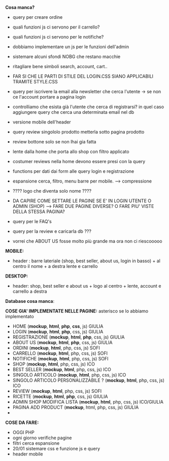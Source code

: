 **Cosa manca?**
- query per creare ordine
- quali funzioni js ci servono per il carrello?
- quali funzioni js ci servono per le notifiche?
- dobbiamo implementare un js per le funzioni dell'admin
- sistemare alcuni sfondi NOBG che restano macchie
- ritagliare bene simboli search, account, cart..
- FAR SI CHE LE PARTI DI STILE DEL LOGIN.CSS SIANO APPLICABILI TRAMITE STYLE.CSS 

- query per iscrivere la email alla newsletter che cerca l'utente -> se non ce l'account portare a pagina login
- controlliamo che esista già l'utente che cerca di registrarsi? in quel caso aggiungere query che cerca una determinata email nel db 
- versione mobile dell'header
- query review singololo prodotto metterla sotto pagina prodotto
- review bottone solo se non lhai gia fatta
- lente dalla home che porta allo shop con filtro applicato
- costumer reviews nella home devono essere presi con la query
- functions per dati dai form alle query login e registrazione
- espansione cerca, filtro, menu barre per mobile. --> compressione
- ???? logo che diventa solo nome ????
- DA CAPIRE COME SETTARE LE PAGINE SE E' IN LOGIN UTENTE O ADMIN (SHOP) --> FARE DUE PAGINE DIVERSE? O FARE PIU' VISTE DELLA STESSA PAGINA?
- query per le FAQ's
- query per la review e caricarla db ???

- vorrei che ABOUT US fosse molto più grande ma ora non ci riescooooo



**MOBILE:**
- header : barre lateriale (shop, best seller, about us, login in basso) + al centro il nome + a destra lente e carrello

**DESKTOP:**
- header: shop, best seller e about us + logo al centro + lente, account e carrello a destra


**Database cosa manca**:

**COSE GIA' IMPLEMENTATE NELLE PAGINE:**
asterisco se lo abbiamo implementato
- HOME (**mockup**, **html**, **php**, **css**, js) GIULIA
- LOGIN (**mockup**, **html**, **php**, css, js) GIULIA
- REGISTRAZIONE (**mockup**, **html**, **php**, css, js) GIULIA
- ABOUT US (**mockup**, **html**, **php**, css, js) GIULIA 
- ORDINI (**mockup**, **html**, php, css, js) SOFI
- CARRELLO (**mockup**, **html**, php, css, js) SOFI
- NOTIFICHE (**mockup**, **html**, php, css, js) SOFI
- SHOP (**mockup**, **html**, php, css, js) ICO
- BEST SELLER (**mockup**, **html**, php, css, js) ICO
- SINGOLO ARTICOLO (**mockup**, **html**, php, css, js) ICO 
- SINGOLO ARTICOLO PERSONALIZZABILE ? (**mockup**, **html**, php, css, js) ICO
- REVIEW (**mockup**, **html**, php, css, js) SOFI
- RICETTE (**mockup**, **html**, **php**, css, js) GIULIA
- ADMIN SHOP MODIFICA LISTA (**mockup**, **html**, php, css, js) ICO/GIULIA
- PAGINA ADD PRODUCT (**mockup**, html, php, css, js) GIULIA
- 


**COSE DA FARE:**
- OGGI PHP
- ogni giorno verifiche pagine
- filtri cerca espansione
- 20/01 sistemare css e funzione js e query
- header mobile 


